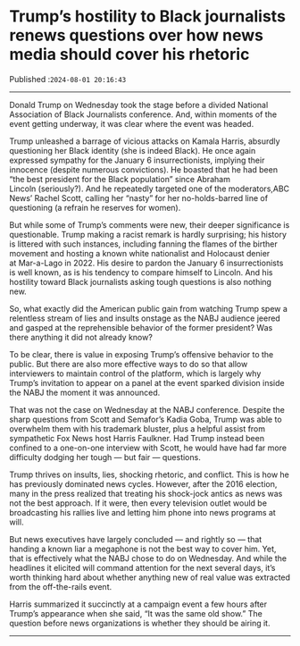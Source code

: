 # Trump’s hostility to Black journalists renews questions over how news media should cover his rhetoric

Published :`2024-08-01 20:16:43`

---

Donald Trump on Wednesday took the stage before a divided National Association of Black Journalists conference. And, within moments of the event getting underway, it was clear where the event was headed.

Trump unleashed a barrage of vicious attacks on Kamala Harris, absurdly questioning her Black identity (she is indeed Black). He once again expressed sympathy for the January 6 insurrectionists, implying their innocence (despite numerous convictions). He boasted that he had been “the best president for the Black population” since Abraham Lincoln (seriously?). And he repeatedly targeted one of the moderators,ABC News’ Rachel Scott, calling her “nasty” for her no-holds-barred line of questioning (a refrain he reserves for women).

But while some of Trump’s comments were new, their deeper significance is questionable. Trump making a racist remark is hardly surprising; his history is littered with such instances, including fanning the flames of the birther movement and hosting a known white nationalist and Holocaust denier at Mar-a-Lago in 2022. His desire to pardon the January 6 insurrectionists is well known, as is his tendency to compare himself to Lincoln. And his hostility toward Black journalists asking tough questions is also nothing new.

So, what exactly did the American public gain from watching Trump spew a relentless stream of lies and insults onstage as the NABJ audience jeered and gasped at the reprehensible behavior of the former president? Was there anything it did not already know?

To be clear, there is value in exposing Trump’s offensive behavior to the public. But there are also more effective ways to do so that allow interviewers to maintain control of the platform, which is largely why Trump’s invitation to appear on a panel at the event sparked division inside the NABJ the moment it was announced.

That was not the case on Wednesday at the NABJ conference. Despite the sharp questions from Scott and Semafor’s Kadia Goba, Trump was able to overwhelm them with his trademark bluster, plus a helpful assist from sympathetic Fox News host Harris Faulkner. Had Trump instead been confined to a one-on-one interview with Scott, he would have had far more difficulty dodging her tough — but fair — questions.

Trump thrives on insults, lies, shocking rhetoric, and conflict. This is how he has previously dominated news cycles. However, after the 2016 election, many in the press realized that treating his shock-jock antics as news was not the best approach. If it were, then every television outlet would be broadcasting his rallies live and letting him phone into news programs at will.

But news executives have largely concluded — and rightly so — that handing a known liar a megaphone is not the best way to cover him. Yet, that is effectively what the NABJ chose to do on Wednesday. And while the headlines it elicited will command attention for the next several days, it’s worth thinking hard about whether anything new of real value was extracted from the off-the-rails event.

Harris summarized it succinctly at a campaign event a few hours after Trump’s appearance when she said, “It was the same old show.” The question before news organizations is whether they should be airing it.

---

